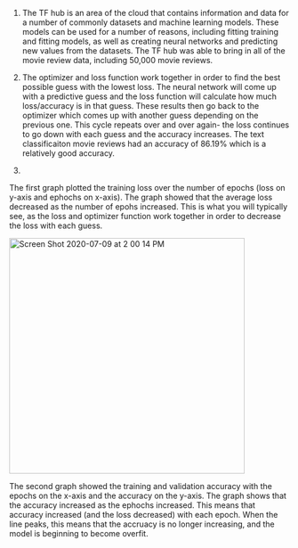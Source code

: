 1) The TF hub is an area of the cloud that contains information and data for a number of commonly datasets and machine learning models. These models can be used for a number of reasons, including fitting training and fitting models, as well as creating neural networks and predicting new values from the datasets. The TF hub was able to bring in all of the movie review data, including 50,000 movie reviews. 

2) The optimizer and loss function work together in order to find the best possible guess with the lowest loss. The neural network will come up with a predictive guess and the loss function will calculate how much loss/accuracy is in that guess. These results then go back to the optimizer which comes up with another guess depending on the previous one. This cycle repeats over and over again- the loss continues to go down with each guess and the accuracy increases. The text classificaiton movie reviews had an accuracy of 86.19% which is a relatively good accuracy. 

3) 






The first graph plotted the training loss over the number of epochs (loss on y-axis and ephochs on x-axis). The graph showed that the average loss decreased as the number of epohs increased. This is what you will typically see, as the loss and optimizer function work together in order to decrease the loss with each guess. 



<img width="423" alt="Screen Shot 2020-07-09 at 2 00 14 PM" src="https://user-images.githubusercontent.com/60228365/87074833-71dde980-c1ed-11ea-9a36-02fe53714009.png">


The second graph showed the training and validation accuracy with the epochs on the x-axis and the accuracy on the y-axis. The graph shows that the accuracy increased as the ephochs increased. This means that accuracy increased (and the loss decreased) with each epoch. When the line peaks, this means that the accruacy is no longer increasing, and the model is beginning to become overfit. 


